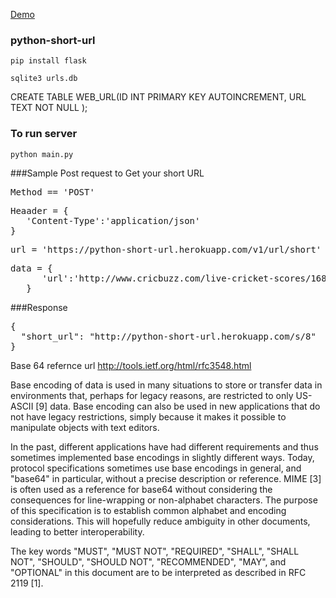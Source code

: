<a href='https://python-short-url.herokuapp.com/'>Demo</a>
### python-short-url

<code>pip install flask</code>

<code>sqlite3 urls.db</code>

CREATE TABLE WEB_URL(ID INT PRIMARY KEY   AUTOINCREMENT,  URL  TEXT    NOT NULL );

### To run server

<code>python main.py</code>

###Sample Post request to Get your short URL

<pre>
Method == 'POST'
</pre>

<pre>
Heaader = {
   'Content-Type':'application/json'
}
</pre>

<pre>
url = 'https://python-short-url.herokuapp.com/v1/url/short'
</pre>

<pre>
data = {
      'url':'http://www.cricbuzz.com/live-cricket-scores/16823/ind-vs-nz-2nd-test-new-zealand-tour-of-india-2016'
   }
</pre>
###Response 
<pre>
{
  "short_url": "http://python-short-url.herokuapp.com/s/8"
}
</pre>

Base 64
refernce url http://tools.ietf.org/html/rfc3548.html

Base encoding of data is used in many situations to store or transfer
   data in environments that, perhaps for legacy reasons, are restricted
   to only US-ASCII [9] data.  Base encoding can also be used in new
   applications that do not have legacy restrictions, simply because it
   makes it possible to manipulate objects with text editors.

   In the past, different applications have had different requirements
   and thus sometimes implemented base encodings in slightly different
   ways.  Today, protocol specifications sometimes use base encodings in
   general, and "base64" in particular, without a precise description or
   reference.  MIME [3] is often used as a reference for base64 without
   considering the consequences for line-wrapping or non-alphabet
   characters.  The purpose of this specification is to establish common
   alphabet and encoding considerations.  This will hopefully reduce
   ambiguity in other documents, leading to better interoperability.

   The key words "MUST", "MUST NOT", "REQUIRED", "SHALL", "SHALL NOT",
   "SHOULD", "SHOULD NOT", "RECOMMENDED", "MAY", and "OPTIONAL" in this
   document are to be interpreted as described in RFC 2119 [1].

